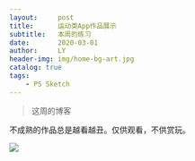 ```yaml
---
layout:     post
title:      运动类App作品展示
subtitle:   本周的练习
date:       2020-03-01
author:     LY
header-img: img/home-bg-art.jpg
catalog: true
tags:
    - PS Sketch
---
```


> 这周的博客

不成熟的作品总是越看越丑。仅供观看，不供赏玩。

![](/img/2020030101.png)


